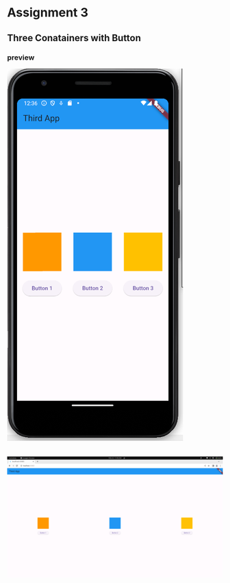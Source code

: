 # Assignment 3

## Three Conatainers with Button 

### preview 

![image](./emulator.png)
<br>
<br>
<br>
![image](./chrome.png)